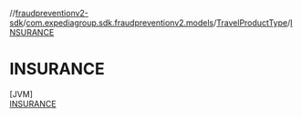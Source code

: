 //[fraudpreventionv2-sdk](../../../../index.md)/[com.expediagroup.sdk.fraudpreventionv2.models](../../index.md)/[TravelProductType](../index.md)/[INSURANCE](index.md)

# INSURANCE

[JVM]\
[INSURANCE](index.md)

